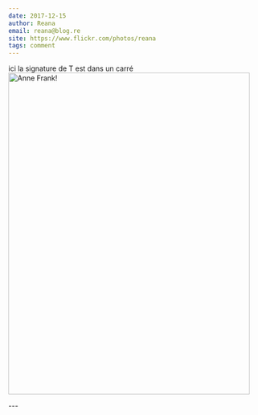 ```yaml
---
date: 2017-12-15
author: Reana
email: reana@blog.re
site: https://www.flickr.com/photos/reana
tags: comment
---
```


<p>ici la signature de T est dans un carré <a data-flickr-embed="true" href="https://www.flickr.com/photos/reana/343525950/" title="Anne Frank!"><img alt="Anne Frank!" height="640" src="https://farm1.staticflickr.com/160/343525950_f9a4f73f7a_z.jpg?zz=1" width="480" /></a><script async src="//embedr.flickr.com/assets/client-code.js" charset="utf-8"></script></p>
---
